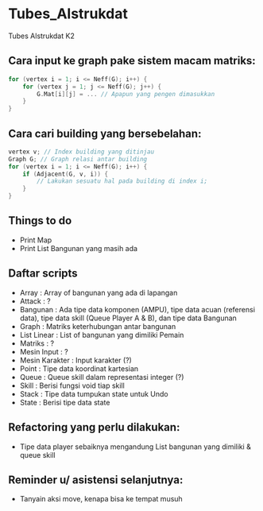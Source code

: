 # Tubes_Alstrukdat

Tubes Alstrukdat K2

## Cara input ke graph pake sistem macam matriks:

``` c
for (vertex i = 1; i <= Neff(G); i++) {
    for (vertex j = 1; j <= Neff(G); j++) {
        G.Mat[i][j] = ... // Apapun yang pengen dimasukkan
    }
}
```

## Cara cari building yang bersebelahan:

``` c
vertex v; // Index building yang ditinjau
Graph G; // Graph relasi antar building
for (vertex i = 1; i <= Neff(G); i++) {
    if (Adjacent(G, v, i)) {
        // Lakukan sesuatu hal pada building di index i;
    }
}
```

## Things to do

- Print Map
- Print List Bangunan yang masih ada

## Daftar scripts

- Array : Array of bangunan yang ada di lapangan
- Attack : ?
- Bangunan : Ada tipe data komponen (AMPU), tipe data acuan (referensi data), tipe data skill (Queue Player A & B), dan tipe data Bangunan
- Graph : Matriks keterhubungan antar bangunan
- List Linear : List of bangunan yang dimiliki Pemain
- Matriks : ?
- Mesin Input : ?
- Mesin Karakter : Input karakter (?)
- Point : Tipe data koordinat kartesian
- Queue : Queue skill dalam representasi integer (?)
- Skill : Berisi fungsi void tiap skill
- Stack : Tipe data tumpukan state untuk Undo
- State : Berisi tipe data state

## Refactoring yang perlu dilakukan:

- Tipe data player sebaiknya mengandung List bangunan yang dimiliki & queue skill

## Reminder u/ asistensi selanjutnya:
- Tanyain aksi move, kenapa bisa ke tempat musuh